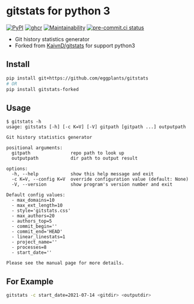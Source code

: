 # gitstats for python 3

[![PyPI](
  https://img.shields.io/pypi/v/gitstats-forked?color=blue
  )](
  https://pypi.org/project/gitstats-forked/
) [![ghcr](
  https://ghcr-badge.herokuapp.com/eggplants/gitstats/size
  )](
  https://github.com/eggplants/gitstats/pkgs/container/gitstats
) [![Maintainability](
  https://api.codeclimate.com/v1/badges/845cc591d0e88120e394/maintainability
  )](
  https://codeclimate.com/github/eggplants/gitstats/maintainability
) [![pre-commit.ci status](
  https://results.pre-commit.ci/badge/github/eggplants/gitstats/master.svg
  )](
  https://results.pre-commit.ci/latest/github/eggplants/gitstats/master
)

- Git history statistics generator
- Forked from [KaivnD/gitstats](https://github.com/KaivnD/gitstats) for support python3

## Install

```bash
pip install git+https://github.com/eggplants/gitstats
# OR
pip install gitstats-forked
```

## Usage

```shellsession
$ gitstats -h
usage: gitstats [-h] [-c K=V] [-V] gitpath [gitpath ...] outputpath

Git history statistics generator

positional arguments:
  gitpath               repo path to look up
  outputpath            dir path to output result

options:
  -h, --help            show this help message and exit
  -c K=V, --config K=V  override configuration value (default: None)
  -V, --version         show program's version number and exit

Default config values:
  - max_domains=10
  - max_ext_length=10
  - style='gitstats.css'
  - max_authors=20
  - authors_top=5
  - commit_begin=''
  - commit_end='HEAD'
  - linear_linestats=1
  - project_name=''
  - processes=8
  - start_date=''

Please see the manual page for more details.
```

## For Example

``` bash
gitstats -c start_date=2021-07-14 <gitdir> <outputdir>
```
